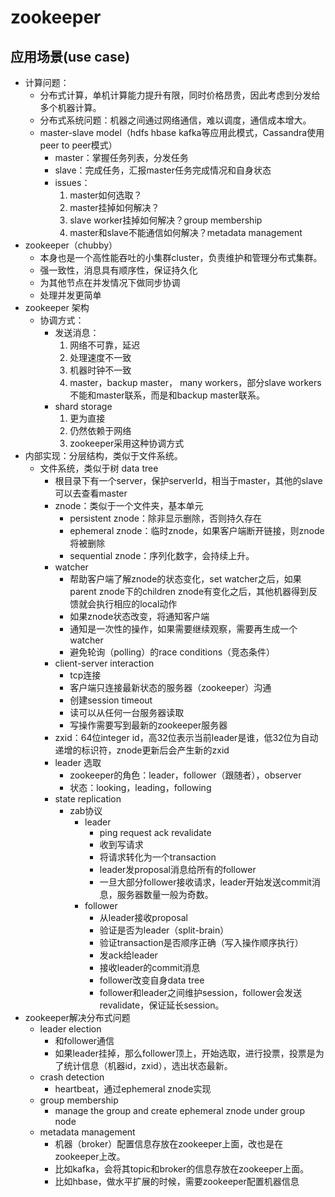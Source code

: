 # zookeeper

## 应用场景(use case)

- 计算问题：
  - 分布式计算，单机计算能力提升有限，同时价格昂贵，因此考虑到分发给多个机器计算。
  - 分布式系统问题：机器之间通过网络通信，难以调度，通信成本增大。
  - master-slave model（hdfs hbase kafka等应用此模式，Cassandra使用peer to peer模式）
    - master：掌握任务列表，分发任务
    - slave：完成任务，汇报master任务完成情况和自身状态
    - issues：
      1. master如何选取？
      2. master挂掉如何解决？
      3. slave worker挂掉如何解决？group membership
      4. master和slave不能通信如何解决？metadata management
- zookeeper（chubby）
  - 本身也是一个高性能吞吐的小集群cluster，负责维护和管理分布式集群。
  - 强一致性，消息具有顺序性，保证持久化
  - 为其他节点在并发情况下做同步协调
  - 处理并发更简单
- zookeeper 架构
  - 协调方式：
    - 发送消息：
      1. 网络不可靠，延迟
      2. 处理速度不一致
      3. 机器时钟不一致
      4. master，backup master， many workers，部分slave workers不能和master联系，而是和backup master联系。
    - shard storage
      1. 更为直接
      2. 仍然依赖于网络
      3. zookeeper采用这种协调方式
- 内部实现：分层结构，类似于文件系统。
  - 文件系统，类似于树 data tree
    - 根目录下有一个server，保护serverId，相当于master，其他的slave可以去查看master
    - znode：类似于一个文件夹，基本单元
      - persistent znode：除非显示删除，否则持久存在
      - ephemeral znode：临时znode，如果客户端断开链接，则znode将被删除
      - sequential znode：序列化数字，会持续上升。
    - watcher
      - 帮助客户端了解znode的状态变化，set watcher之后，如果parent znode下的children znode有变化之后，其他机器得到反馈就会执行相应的local动作
      - 如果znode状态改变，将通知客户端
      - 通知是一次性的操作，如果需要继续观察，需要再生成一个watcher
      - 避免轮询（polling）的race conditions（竞态条件）
    - client-server interaction
      - tcp连接
      - 客户端只连接最新状态的服务器（zookeeper）沟通
      - 创建session timeout
      - 读可以从任何一台服务器读取
      - 写操作需要写到最新的zookeeper服务器
    - zxid：64位integer id，高32位表示当前leader是谁，低32位为自动递增的标识符，znode更新后会产生新的zxid
    - leader 选取
      - zookeeper的角色：leader，follower（跟随者），observer
      - 状态：looking，leading，following
    - state replication 
      - zab协议
        - leader
          - ping request ack revalidate
          - 收到写请求
          - 将请求转化为一个transaction
          - leader发proposal消息给所有的follower
          - 一旦大部分follower接收请求，leader开始发送commit消息，服务器数量一般为奇数。
        - follower
          - 从leader接收proposal
          - 验证是否为leader（split-brain）
          - 验证transaction是否顺序正确（写入操作顺序执行）
          - 发ack给leader
          - 接收leader的commit消息
          - follower改变自身data tree
          - follower和leader之间维护session，follower会发送revalidate，保证延长session。
- zookeeper解决分布式问题
  - leader election
    - 和follower通信
    - 如果leader挂掉，那么follower顶上，开始选取，进行投票，投票是为了统计信息（机器id，zxid），选出状态最新。
  - crash detection
    - heartbeat，通过ephemeral znode实现
  - group membership
    - manage the group and create ephemeral znode under group node
  - metadata management
    - 机器（broker）配置信息存放在zookeeper上面，改也是在zookeeper上改。
    - 比如kafka，会将其topic和broker的信息存放在zookeeper上面。
    - 比如hbase，做水平扩展的时候，需要zookeeper配置机器信息